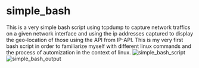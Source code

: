 # simple_bash
This is a very simple bash script using tcpdump to capture network traffics on a given network interface and using the ip addresses captured to display the geo-location of those using the API from IP-API. This is my very first bash script in order to familiarize myself with different linux commands and the process of automization in the context of linux.
![simple_bash_script](https://github.com/user-attachments/assets/b965d083-517c-4573-8b9a-973bdce4d9d7)
![simple_bash_output](https://github.com/user-attachments/assets/7aca71bc-0d38-4b9e-8b4f-b45192161e07)
